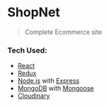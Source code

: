 # ShopNet

> Complete Ecommerce site

### Tech Used:

- [React](https://reactjs.org/)
- [Redux](https://redux.js.org/)
- [Node.js](https://nodejs.org/en/) with [Express](https://expressjs.com/)
- [MongoDB](https://www.mongodb.com/) with [Mongoose](https://mongoosejs.com/)
- [Cloudinary](https://cloudinary.com/)
